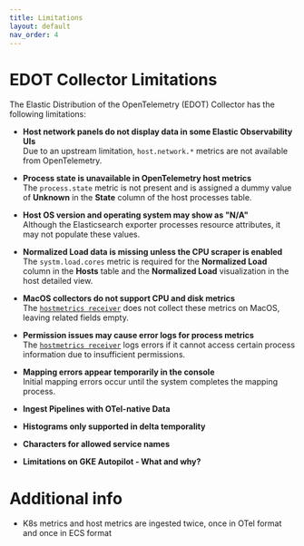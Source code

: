 ```yaml
---
title: Limitations
layout: default
nav_order: 4
---
```


# EDOT Collector Limitations

The Elastic Distribution of the OpenTelemetry (EDOT) Collector has the following limitations:

- **Host network panels do not display data in some Elastic Observability UIs**  
  Due to an upstream limitation, `host.network.*` metrics are not available from OpenTelemetry.  

- **Process state is unavailable in OpenTelemetry host metrics**  
  The `process.state` metric is not present and is assigned a dummy value of **Unknown** in the **State** column of the host processes table.  

- **Host OS version and operating system may show as "N/A"**  
  Although the Elasticsearch exporter processes resource attributes, it may not populate these values.  

- **Normalized Load data is missing unless the CPU scraper is enabled**  
  The `systm.load.cores` metric is required for the **Normalized Load** column in the **Hosts** table and the **Normalized Load** visualization in the host detailed view.  

- **MacOS collectors do not support CPU and disk metrics**  
  The [`hostmetrics receiver`](https://github.com/open-telemetry/opentelemetry-collector-contrib/tree/main/receiver/hostmetricsreceiver) does not collect these metrics on MacOS, leaving related fields empty.  

- **Permission issues may cause error logs for process metrics**  
  The [`hostmetrics receiver`](https://github.com/open-telemetry/opentelemetry-collector-contrib/tree/main/receiver/hostmetricsreceiver) logs errors if it cannot access certain process information due to insufficient permissions.  

- **Mapping errors appear temporarily in the console**  
  Initial mapping errors occur until the system completes the mapping process.

- **Ingest Pipelines with OTel-native Data**

- **Histograms only supported in delta temporality**

- **Characters for allowed service names**

- **Limitations on GKE Autopilot - What and why?**

# Additional info

- K8s metrics and host metrics are ingested twice, once in OTel format and once in ECS format
